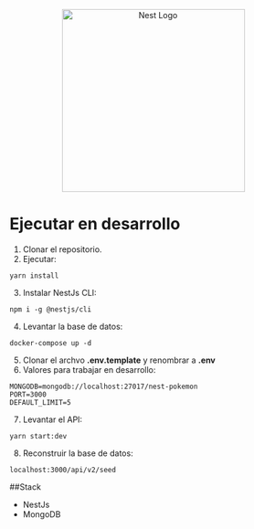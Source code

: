 <p align="center">
  <a href="http://nestjs.com/" target="blank"><img src="https://nestjs.com/img/logo_text.svg" width="320" alt="Nest Logo" /></a>
</p>

# Ejecutar en desarrollo

1. Clonar el repositorio.
2. Ejecutar:
```
yarn install
```
3. Instalar NestJs CLI:
```
npm i -g @nestjs/cli
```
4. Levantar la base de datos:
````
docker-compose up -d
````
5. Clonar el archvo __.env.template__ y renombrar a __.env__
6. Valores para trabajar en desarrollo:
````
MONGODB=mongodb://localhost:27017/nest-pokemon
PORT=3000
DEFAULT_LIMIT=5
````
7. Levantar el API:
````
yarn start:dev
````
8. Reconstruir la base de datos:
````
localhost:3000/api/v2/seed
````


##Stack
* NestJs
* MongoDB
